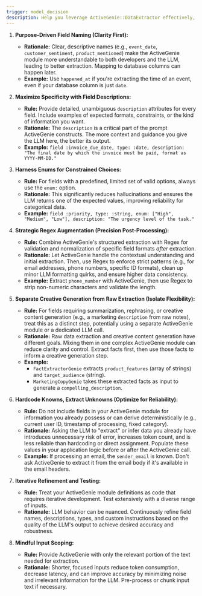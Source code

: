 ```yaml
---
trigger: model_decision
description: Help you leverage ActiveGenie::DataExtractor effectively, aligning with a vision of robust, maintainable, and consistent GenAI features
---
```


1.  **Purpose-Driven Field Naming (Clarity First):**
    *   **Rationale:** Clear, descriptive names (e.g., `event_date`, `customer_sentiment`, `product_mentioned`) make the ActiveGenie module more understandable to both developers and the LLM, leading to better extraction. Mapping to database columns can happen later.
    *   **Example:** Use `happened_at` if you're extracting the time of an event, even if your database column is just `date`.

2.  **Maximize Specificity with Field Descriptions:**
    *   **Rule:** Provide detailed, unambiguous `description` attributes for every field. Include examples of expected formats, constraints, or the kind of information you want.
    *   **Rationale:** The `description` is a critical part of the prompt ActiveGenie constructs. The more context and guidance you give the LLM here, the better its output.
    *   **Example:** `field :invoice_due_date, type: :date, description: "The final date by which the invoice must be paid, format as YYYY-MM-DD."`

3.  **Harness Enums for Constrained Choices:**
    *   **Rule:** For fields with a predefined, limited set of valid options, always use the `enum:` option.
    *   **Rationale:** This significantly reduces hallucinations and ensures the LLM returns one of the expected values, improving reliability for categorical data.
    *   **Example:** `field :priority, type: :string, enum: ["High", "Medium", "Low"], description: "The urgency level of the task."`

4.  **Strategic Regex Augmentation (Precision Post-Processing):**
    *   **Rule:** Combine ActiveGenie's structured extraction with Regex for validation and normalization of specific field formats *after* extraction.
    *   **Rationale:** Let ActiveGenie handle the contextual understanding and initial extraction. Then, use Regex to enforce strict patterns (e.g., for email addresses, phone numbers, specific ID formats), clean up minor LLM formatting quirks, and ensure higher data consistency.
    *   **Example:** Extract `phone_number` with ActiveGenie, then use Regex to strip non-numeric characters and validate the length.

5.  **Separate Creative Generation from Raw Extraction (Isolate Flexibility):**
    *   **Rule:** For fields requiring summarization, rephrasing, or creative content generation (e.g., a marketing `description` from raw notes), treat this as a distinct step, potentially using a separate ActiveGenie module or a dedicated LLM call.
    *   **Rationale:** Raw data extraction and creative content generation have different goals. Mixing them in one complex ActiveGenie module can reduce clarity and control. Extract facts first, then use those facts to inform a creative generation step.
    *   **Example:**
        *   `FactExtractorGenie` extracts `product_features` (array of strings) and `target_audience` (string).
        *   `MarketingCopyGenie` takes these extracted facts as input to generate a `compelling_description`.

6.  **Hardcode Knowns, Extract Unknowns (Optimize for Reliability):**
    *   **Rule:** Do not include fields in your ActiveGenie module for information you already possess or can derive deterministically (e.g., current user ID, timestamp of processing, fixed category).
    *   **Rationale:** Asking the LLM to "extract" or infer data you already have introduces unnecessary risk of error, increases token count, and is less reliable than hardcoding or direct assignment. Populate these values in your application logic before or after the ActiveGenie call.
    *   **Example:** If processing an email, the `sender_email` is known. Don't ask ActiveGenie to extract it from the email body if it's available in the email headers.

7.  **Iterative Refinement and Testing:**
    *   **Rule:** Treat your ActiveGenie module definitions as code that requires iterative development. Test extensively with a diverse range of inputs.
    *   **Rationale:** LLM behavior can be nuanced. Continuously refine field names, descriptions, types, and custom instructions based on the quality of the LLM's output to achieve desired accuracy and robustness.

8. **Mindful Input Scoping:**
    *   **Rule:** Provide ActiveGenie with only the relevant portion of the text needed for extraction.
    *   **Rationale:** Shorter, focused inputs reduce token consumption, decrease latency, and can improve accuracy by minimizing noise and irrelevant information for the LLM. Pre-process or chunk input text if necessary.
